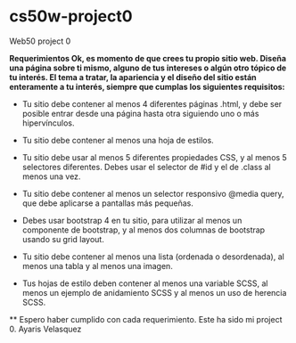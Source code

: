 # cs50w-project0
Web50 project 0



**Requerimientos
Ok, es momento de que crees tu propio sitio web. Diseña una página sobre ti mismo, alguno de tus intereses o algún otro tópico de tu interés. El tema a tratar, la apariencia y el diseño del sitio están enteramente a tu interés, siempre que cumplas los siguientes requisitos:**

    
-   Tu sitio debe contener al menos 4 diferentes páginas .html, y debe ser posible entrar desde una página hasta otra siguiendo uno o más hipervínculos.

-   Tu sitio debe contener al menos una hoja de estilos.

-   Tu sitio debe usar al menos 5 diferentes propiedades CSS, y al menos 5 selectores diferentes. Debes usar el selector de #id y el de .class al menos una vez.

-   Tu sitio debe contener al menos un selector responsivo @media query, que debe aplicarse a pantallas más pequeñas.

-   Debes usar bootstrap 4 en tu sitio, para utilizar al menos un componente de bootstrap, y al menos dos columnas de bootstrap usando su grid layout.

-   Tu sitio debe contener al menos una lista (ordenada o desordenada), al menos una tabla y al menos una imagen.

-   Tus hojas de estilo deben contener al menos una variable SCSS, al menos un ejemplo de anidamiento SCSS y al menos un uso de herencia SCSS.

** Espero haber cumplido con cada requerimiento. Este ha sido mi project 0. Ayaris Velasquez
